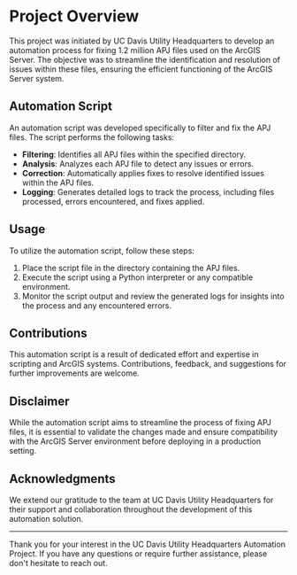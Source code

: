 # Project Overview

This project was initiated by UC Davis Utility Headquarters to develop an automation process for fixing 1.2 million APJ files used on the ArcGIS Server. The objective was to streamline the identification and resolution of issues within these files, ensuring the efficient functioning of the ArcGIS Server system.

## Automation Script

An automation script was developed specifically to filter and fix the APJ files. The script performs the following tasks:

- **Filtering**: Identifies all APJ files within the specified directory.
- **Analysis**: Analyzes each APJ file to detect any issues or errors.
- **Correction**: Automatically applies fixes to resolve identified issues within the APJ files.
- **Logging**: Generates detailed logs to track the process, including files processed, errors encountered, and fixes applied.

## Usage

To utilize the automation script, follow these steps:

1. Place the script file in the directory containing the APJ files.
2. Execute the script using a Python interpreter or any compatible environment.
3. Monitor the script output and review the generated logs for insights into the process and any encountered errors.

## Contributions

This automation script is a result of dedicated effort and expertise in scripting and ArcGIS systems. Contributions, feedback, and suggestions for further improvements are welcome.

## Disclaimer

While the automation script aims to streamline the process of fixing APJ files, it is essential to validate the changes made and ensure compatibility with the ArcGIS Server environment before deploying in a production setting.

## Acknowledgments

We extend our gratitude to the team at UC Davis Utility Headquarters for their support and collaboration throughout the development of this automation solution.

---

Thank you for your interest in the UC Davis Utility Headquarters Automation Project. If you have any questions or require further assistance, please don't hesitate to reach out.
